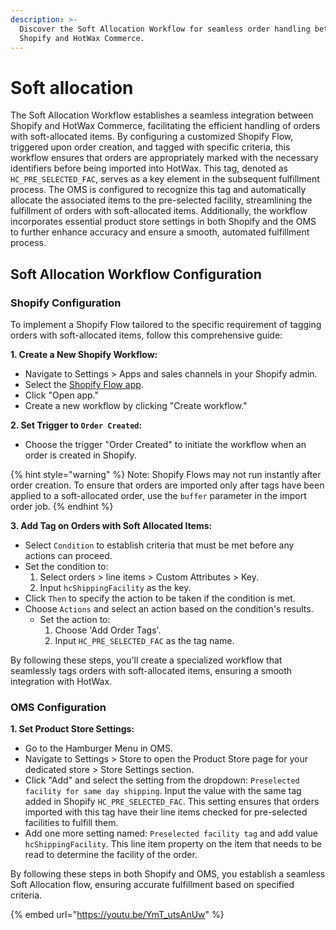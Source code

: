 ```yaml
---
description: >-
  Discover the Soft Allocation Workflow for seamless order handling between
  Shopify and HotWax Commerce.
---
```


# Soft allocation

The Soft Allocation Workflow establishes a seamless integration between Shopify and HotWax Commerce, facilitating the efficient handling of orders with soft-allocated items. By configuring a customized Shopify Flow, triggered upon order creation, and tagged with specific criteria, this workflow ensures that orders are appropriately marked with the necessary identifiers before being imported into HotWax. This tag, denoted as `HC_PRE_SELECTED_FAC`, serves as a key element in the subsequent fulfillment process. The OMS is configured to recognize this tag and automatically allocate the associated items to the pre-selected facility, streamlining the fulfillment of orders with soft-allocated items. Additionally, the workflow incorporates essential product store settings in both Shopify and the OMS to further enhance accuracy and ensure a smooth, automated fulfillment process.

## Soft Allocation Workflow Configuration

### Shopify Configuration

To implement a Shopify Flow tailored to the specific requirement of tagging orders with soft-allocated items, follow this comprehensive guide:

**1. Create a New Shopify Workflow:**

* Navigate to Settings > Apps and sales channels in your Shopify admin.
* Select the [Shopify Flow app](https://shopify-2.wistia.com/medias/kmsfxapyq5).
* Click "Open app."
* Create a new workflow by clicking "Create workflow."

**2. Set Trigger to `Order Created`:**

* Choose the trigger "Order Created" to initiate the workflow when an order is created in Shopify.

{% hint style="warning" %}
Note: Shopify Flows may not run instantly after order creation. To ensure that orders are imported only after tags have been applied to a soft-allocated order, use the `buffer` parameter in the import order job.
{% endhint %}

**3. Add Tag on Orders with Soft Allocated Items:**

* Select `Condition` to establish criteria that must be met before any actions can proceed.
* Set the condition to:
  1. Select orders > line items > Custom Attributes > Key.
  2. Input `hcShippingFacility` as the key.
* Click `Then` to specify the action to be taken if the condition is met.
* Choose `Actions` and select an action based on the condition's results.
  * Set the action to:
    1. Choose 'Add Order Tags'.
    2. Input `HC_PRE_SELECTED_FAC` as the tag name.

By following these steps, you'll create a specialized workflow that seamlessly tags orders with soft-allocated items, ensuring a smooth integration with HotWax.

### OMS Configuration

**1. Set Product Store Settings:**

* Go to the Hamburger Menu in OMS.
* Navigate to Settings > Store to open the Product Store page for your dedicated store > Store Settings section.
* Click "Add" and select the setting from the dropdown: `Preselected facility for same day shipping`. Input the value with the same tag added in Shopify `HC_PRE_SELECTED_FAC`. This setting ensures that orders imported with this tag have their line items checked for pre-selected facilities to fulfill them.
* Add one more setting named: `Preselected facility tag` and add value `hcShippingFacility`. This line item property on the item that needs to be read to determine the facility of the order.

By following these steps in both Shopify and OMS, you establish a seamless Soft Allocation flow, ensuring accurate fulfillment based on specified criteria.

{% embed url="https://youtu.be/YmT_utsAnUw" %}

